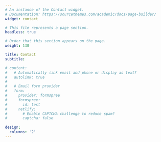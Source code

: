 ```yaml
---
# An instance of the Contact widget.
# Documentation: https://sourcethemes.com/academic/docs/page-builder/
widget: contact

# This file represents a page section.
headless: true

# Order that this section appears on the page.
weight: 130

title: Contact
subtitle:

# content:
#   # Automatically link email and phone or display as text?
#   autolink: true
#   
#   # Email form provider
#   form:
#     provider: formspree
#     formspree:
#       id: test
#     netlify:
#       # Enable CAPTCHA challenge to reduce spam?
#       captcha: false
  
design:
  columns: '2'
---
```

